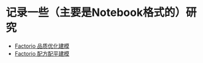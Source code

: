 # 记录一些（主要是Notebook格式的）研究

- [Factorio 品质优化建模](Factorio_Quality_Producing_Model.ipynb)
- [Factorio 配方配平建模](Recipes_Balancing.ipynb)